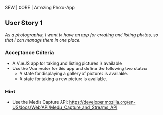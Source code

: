 SEW | CORE | Amazing Photo-App

## User Story 1
*As a photographer, I want to have an app for creating and listing photos, so that I can manage them in one place.*

### Acceptance Criteria
- A VueJS app for taking and listing pictures is available.
- Use the Vue router for this app and define the following two states:
  - A state for displaying a gallery of pictures is available.
  - A state for taking a new picture is available.

### Hint
- Use the Media Capture API: https://developer.mozilla.org/en-US/docs/Web/API/Media_Capture_and_Streams_API
